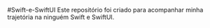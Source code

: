 #Swift-e-SwiftUI
Este repositório foi criado para acompanhar minha trajetória na ninguém Swift e SwiftUI.
